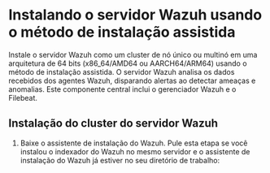 # Instalando o servidor Wazuh usando o método de instalação assistida

Instale o servidor Wazuh como um cluster de nó único ou multinó em uma arquitetura de 64 bits (x86_64/AMD64 ou AARCH64/ARM64) usando o método de instalação assistida. O servidor Wazuh analisa os dados recebidos dos agentes Wazuh, disparando alertas ao detectar ameaças e anomalias. Este componente central inclui o gerenciador Wazuh e o Filebeat.

## Instalação do cluster do servidor Wazuh

1. Baixe o assistente de instalação do Wazuh. Pule esta etapa se você instalou o indexador do Wazuh no mesmo servidor e o assistente de instalação do Wazuh já estiver no seu diretório de trabalho:

